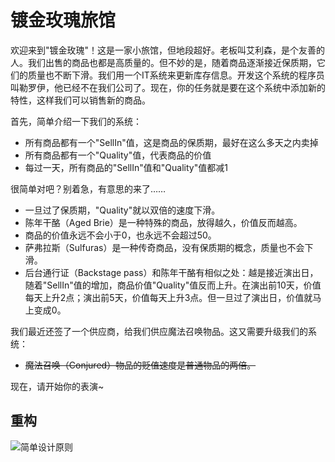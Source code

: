 # 镀金玫瑰旅馆

欢迎来到"镀金玫瑰"！这是一家小旅馆，但地段超好。老板叫艾利森，是个友善的人。我们出售的商品也都是高质量的。但不妙的是，随着商品逐渐接近保质期，它们的质量也不断下滑。我们用一个IT系统来更新库存信息。开发这个系统的程序员叫勒罗伊，他已经不在我们公司了。现在，你的任务就是要在这个系统中添加新的特性，这样我们可以销售新的商品。

首先，简单介绍一下我们的系统：

* 所有商品都有一个"SellIn"值，这是商品的保质期，最好在这么多天之内卖掉
* 所有商品都有一个"Quality"值，代表商品的价值
* 每过一天，所有商品的"SellIn"值和"Quality"值都减1

很简单对吧？别着急，有意思的来了……

* 一旦过了保质期，"Quality"就以双倍的速度下滑。
* 陈年干酪（Aged Brie）是一种特殊的商品，放得越久，价值反而越高。
* 商品的价值永远不会小于0，也永远不会超过50。
* 萨弗拉斯（Sulfuras）是一种传奇商品，没有保质期的概念，质量也不会下滑。
* 后台通行证（Backstage pass）和陈年干酪有相似之处：越是接近演出日，随着"SellIn"值的增加，商品价值"Quality"值反而上升。在演出前10天，价值每天上升2点；演出前5天，价值每天上升3点。但一旦过了演出日，价值就马上变成0。

我们最近还签了一个供应商，给我们供应魔法召唤物品。这又需要升级我们的系统：

* ~~魔法召唤（Conjured）物品的贬值速度是普通物品的两倍。~~

现在，请开始你的表演~

## 重构



![简单设计原则](https://tva1.sinaimg.cn/large/006y8mN6ly1g6nic5oi8aj30qg0o84qp.jpg)